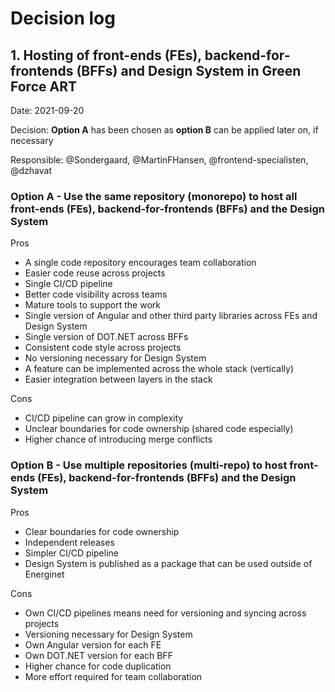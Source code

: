 # Decision log

## 1. Hosting of front-ends (FEs), backend-for-frontends (BFFs) and Design System in Green Force ART

Date: 2021-09-20

Decision: **Option A** has been chosen as **option B** can be applied later on, if necessary  

Responsible: @Sondergaard, @MartinFHansen, @frontend-specialisten, @dzhavat

### Option A - Use the same repository (monorepo) to host all front-ends (FEs), backend-for-frontends (BFFs) and the Design System

Pros

- A single code repository encourages team collaboration
- Easier code reuse across projects
- Single CI/CD pipeline
- Better code visibility across teams
- Mature tools to support the work
- Single version of Angular and other third party libraries across FEs and Design System
- Single version of DOT.NET across BFFs
- Consistent code style across projects
- No versioning necessary for Design System
- A feature can be implemented across the whole stack (vertically)
- Easier integration between layers in the stack

Cons

- CI/CD pipeline can grow in complexity
- Unclear boundaries for code ownership (shared code especially)
- Higher chance of introducing merge conflicts

### Option B - Use multiple repositories (multi-repo) to host front-ends (FEs), backend-for-frontends (BFFs) and the Design System

Pros

- Clear boundaries for code ownership
- Independent releases
- Simpler CI/CD pipeline
- Design System is published as a package that can be used outside of Energinet

Cons

- Own CI/CD pipelines means need for versioning and syncing across projects
- Versioning necessary for Design System
- Own Angular version for each FE
- Own DOT.NET version for each BFF
- Higher chance for code duplication
- More effort required for team collaboration
